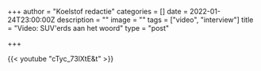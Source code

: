 +++
author = "Koelstof redactie"
categories = []
date = 2022-01-24T23:00:00Z
description = ""
image = ""
tags = ["video", "interview"]
title = "Video: SUV'erds aan het woord"
type = "post"

+++

{{< youtube "cTyc_73lXtE&t" >}}